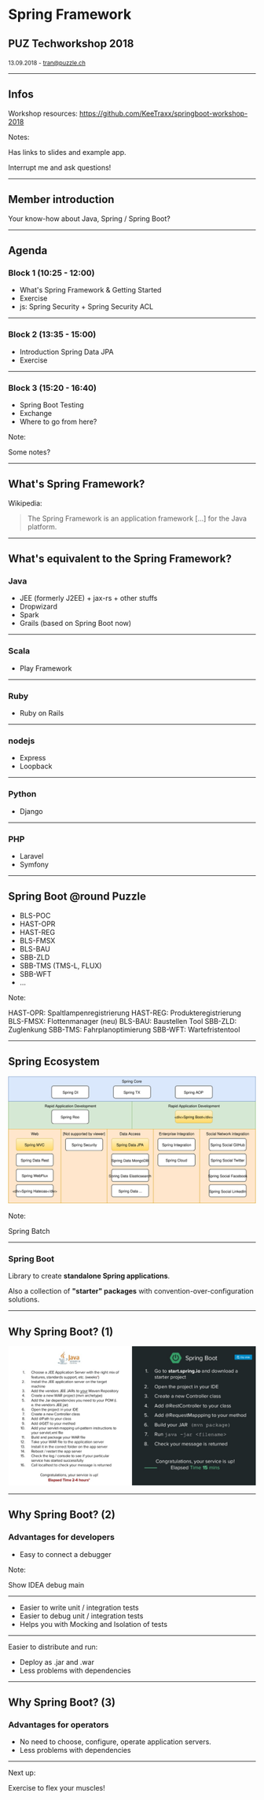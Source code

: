 # Spring Framework

## PUZ Techworkshop 2018

<small>13.09.2018 - tran@puzzle.ch</small>

<!-- .slide: class="master01" -->

---

## Infos

Workshop resources: https://github.com/KeeTraxx/springboot-workshop-2018

Notes:

Has links to slides and example app.

Interrupt me and ask questions!

---

## Member introduction

Your know-how about Java, Spring / Spring Boot?

---

## Agenda

### Block 1 (10:25 - 12:00)

* What's Spring Framework & Getting Started
* Exercise
* js: Spring Security + Spring Security ACL

<!-- .slide: class="master01" -->

----

### Block 2 (13:35 - 15:00)

* Introduction Spring Data JPA
* Exercise

<!-- .slide: class="master02" -->

----

### Block 3 (15:20 - 16:40)

* Spring Boot Testing
* Exchange
* Where to go from here?

Note:

Some notes?

<!-- .slide: class="master03" -->

---

## What's Spring Framework?

Wikipedia:

> The Spring Framework is an application framework [...] for the Java platform.

---

## What's equivalent to the Spring Framework?

### Java

* JEE (formerly J2EE) + jax-rs + other stuffs
* Dropwizard
* Spark
* Grails (based on Spring Boot now)

----

### Scala

* Play Framework

----

### Ruby

* Ruby on Rails

----

### nodejs

* Express
* Loopback

----

### Python

* Django

----

### PHP

* Laravel
* Symfony

---

## Spring Boot @round Puzzle

* BLS-POC
* HAST-OPR
* HAST-REG
* BLS-FMSX
* BLS-BAU
* SBB-ZLD
* SBB-TMS (TMS-L, FLUX)
* SBB-WFT
* ...

Note:

HAST-OPR: Spaltlampenregistrierung
HAST-REG: Produkteregistrierung
BLS-FMSX: Flottenmanager (neu)
BLS-BAU: Baustellen Tool
SBB-ZLD: Zuglenkung
SBB-TMS: Fahrplanoptimierung
SBB-WFT: Wartefristentool

---

## Spring Ecosystem

![Desu](images/spring_ecosystem.svg)

Note:

Spring Batch

---

### Spring Boot

Library to create **standalone Spring applications**.

Also a collection of **"starter" packages** with convention-over-configuration solutions.

---

## Why Spring Boot? (1)

![Spring vs JEE](images/spring_vs_jee.png)

---

## Why Spring Boot? (2)

### Advantages for developers

* Easy to connect a debugger

Note:

Show IDEA debug main

----

* Easier to write unit / integration tests
* Easier to debug unit / integration tests
* Helps you with Mocking and Isolation of tests

----

Easier to distribute and run:

* Deploy as .jar and .war
* Less problems with dependencies

---

## Why Spring Boot? (3)

### Advantages for operators

* No need to choose, configure, operate application servers.
* Less problems with dependencies

---

Next up:

Exercise to flex your muscles!